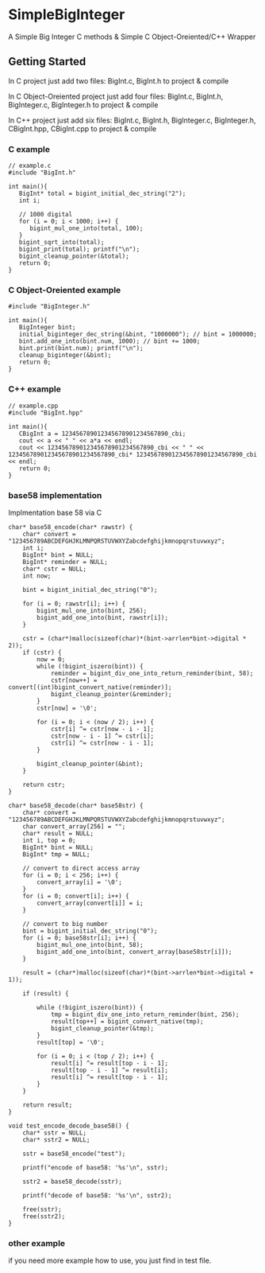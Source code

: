 # SimpleBigInteger

A Simple Big Integer C methods & Simple C Object-Oreiented/C++ Wrapper

## Getting Started
In C project just add two files: BigInt.c, BigInt.h to project & compile

In C Object-Oreiented project just add four files: BigInt.c, BigInt.h, BigInteger.c, BigInteger.h to project & compile

In C++ project just add six files: BigInt.c, BigInt.h, BigInteger.c, BigInteger.h, CBigInt.hpp, CBigInt.cpp to project & compile

### C example
```
// example.c
#include "BigInt.h"

int main(){
   BigInt* total = bigint_initial_dec_string("2");
   int i;

   // 1000 digital
   for (i = 0; i < 1000; i++) {
      bigint_mul_one_into(total, 100);
   }
   bigint_sqrt_into(total);
   bigint_print(total); printf("\n");
   bigint_cleanup_pointer(&total);
   return 0;
}
```

### C Object-Oreiented example
```
#include "BigInteger.h"

int main(){
   BigInteger bint;
   initial_biginteger_dec_string(&bint, "1000000"); // bint = 1000000;
   bint.add_one_into(bint.num, 1000); // bint += 1000;
   bint.print(bint.num); printf("\n");
   cleanup_biginteger(&bint);
   return 0;
}
```

### C++ example
```
// example.cpp
#include "BigInt.hpp"

int main(){
   CBigInt a = 123456789012345678901234567890_cbi;
   cout << a << " " << a*a << endl;
   cout << 123456789012345678901234567890_cbi << " " << 123456789012345678901234567890_cbi* 123456789012345678901234567890_cbi << endl;
   return 0;
}
```

### base58 implementation

Implmentation base 58 via C

```
char* base58_encode(char* rawstr) {
	char* convert = "123456789ABCDEFGHJKLMNPQRSTUVWXYZabcdefghijkmnopqrstuvwxyz";
	int i;
	BigInt* bint = NULL;
	BigInt* reminder = NULL;
	char* cstr = NULL;
	int now;

	bint = bigint_initial_dec_string("0");

	for (i = 0; rawstr[i]; i++) {
		bigint_mul_one_into(bint, 256);
		bigint_add_one_into(bint, rawstr[i]);
	}

	cstr = (char*)malloc(sizeof(char)*(bint->arrlen*bint->digital * 2));
	if (cstr) {
		now = 0;
		while (!bigint_iszero(bint)) {
			reminder = bigint_div_one_into_return_reminder(bint, 58);
			cstr[now++] = convert[(int)bigint_convert_native(reminder)];
			bigint_cleanup_pointer(&reminder);
		}
		cstr[now] = '\0';

		for (i = 0; i < (now / 2); i++) {
			cstr[i] ^= cstr[now - i - 1];
			cstr[now - i - 1] ^= cstr[i];
			cstr[i] ^= cstr[now - i - 1];
		}

		bigint_cleanup_pointer(&bint);
	}

	return cstr;
}

char* base58_decode(char* base58str) {
	char* convert = "123456789ABCDEFGHJKLMNPQRSTUVWXYZabcdefghijkmnopqrstuvwxyz";
	char convert_array[256] = "";
	char* result = NULL;
	int i, top = 0;
	BigInt* bint = NULL;
	BigInt* tmp = NULL;

	// convert to direct access array
	for (i = 0; i < 256; i++) {
		convert_array[i] = '\0';
	}
	for (i = 0; convert[i]; i++) {
		convert_array[convert[i]] = i;
	}

	// convert to big number
	bint = bigint_initial_dec_string("0");
	for (i = 0; base58str[i]; i++) {
		bigint_mul_one_into(bint, 58);
		bigint_add_one_into(bint, convert_array[base58str[i]]);
	}

	result = (char*)malloc(sizeof(char)*(bint->arrlen*bint->digital + 1));

	if (result) {

		while (!bigint_iszero(bint)) {
			tmp = bigint_div_one_into_return_reminder(bint, 256);
			result[top++] = bigint_convert_native(tmp);
			bigint_cleanup_pointer(&tmp);
		}
		result[top] = '\0';

		for (i = 0; i < (top / 2); i++) {
			result[i] ^= result[top - i - 1];
			result[top - i - 1] ^= result[i];
			result[i] ^= result[top - i - 1];
		}
	}

	return result;
}

void test_encode_decode_base58() {
	char* sstr = NULL;
	char* sstr2 = NULL;

	sstr = base58_encode("test");

	printf("encode of base58: '%s'\n", sstr);

	sstr2 = base58_decode(sstr);

	printf("decode of base58: '%s'\n", sstr2);

	free(sstr);
	free(sstr2);
}

```

### other example

if you need more example how to use,
you just find in test file.

